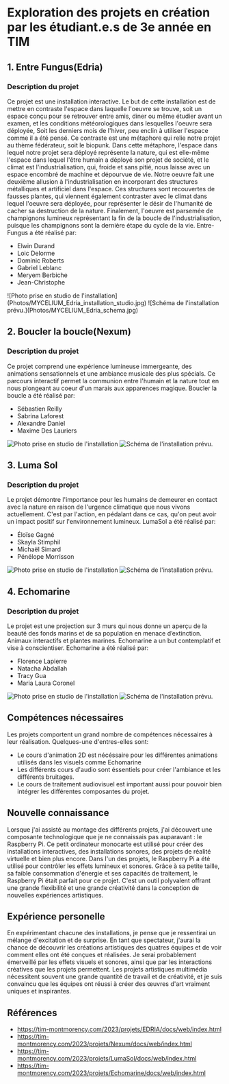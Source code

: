 # Exploration des projets en création par les étudiant.e.s de 3e année en TIM

## 1. Entre Fungus(Edria)
### Description du projet
Ce projet est une installation interactive. Le but de cette installation est de mettre en contraste l'espace dans laquelle l'oeuvre se trouve, soit un espace conçu pour se retrouver entre amis, diner ou même étudier avant un examen, et les conditions météorologiques dans lesquelles l'oeuvre sera déployée, Soit les derniers mois de l'hiver, peu enclin à utiliser l'espace comme il a été pensé. Ce contraste est une métaphore qui relie notre projet au thème fédérateur, soit le biopunk. Dans cette métaphore, l'espace dans lequel notre projet sera déployé représente la nature, qui est elle-même l'espace dans lequel l'être humain a déployé son projet de société, et le climat est l'industrialisation, qui, froide et sans pitié, nous laisse avec un espace encombré de machine et dépourvue de vie. Notre oeuvre fait une deuxième allusion à l'industrialisation en incorporant des structures métalliques et artificiel dans l'espace. Ces structures sont recouvertes de fausses plantes, qui viennent également contraster avec le climat dans lequel l'oeuvre sera déployée, pour représenter le désir de l'humanité de cacher sa destruction de la nature. Finalement, l'oeuvre est parsemée de champignons lumineux représentant la fin de la boucle de l'industrialisation, puisque les champignons sont la dernière étape du cycle de la vie. Entre-Fungus a été réalisé par:
- Elwin Durand
- Loic Delorme
- Dominic Roberts
- Gabriel Leblanc
- Meryem Berbiche
- Jean-Christophe

<img src:="Photos/MYCELIUM_Edria_installation_studio.jpg" width="500">
![Photo prise en studio de l'installation](Photos/MYCELIUM_Edria_installation_studio.jpg)
![Schéma de l'installation prévu.](Photos/MYCELIUM_Edria_schema.jpg)

## 2. Boucler la boucle(Nexum)
### Description du projet
Ce projet comprend une expérience lumineuse immergeante, des animations sensationnels et une ambiance musicale des plus spécials. Ce parcours interactif permet la communion entre l'humain et la nature tout en nous plongeant au coeur d'un marais aux apparences magique. Boucler la boucle a été réalisé par:
- Sébastien Reilly
- Sabrina Laforest
- Alexandre Daniel
- Maxime Des Lauriers

![Photo prise en studio de l'installation](Photos/MYCELIUM_Nexum_installation_studio.jpg)
![Schéma de l'installation prévu.](Photos/MYCELIUM_Nexum_schema.jpg)

## 3. Luma Sol
### Description du projet
Le projet démontre l'importance pour les humains de demeurer en contact avec la nature en raison de l'urgence climatique que nous vivons actuellement. C'est par l'action, en pédalant dans ce cas, qu'on peut avoir un impact positif sur l'environnement lumineux. LumaSol a été réalisé par:
- Éloïse Gagné
- Skayla Stimphil
- Michaël Simard
- Pénélope Morrisson

![Photo prise en studio de l'installation](Photos/MYCELIUM_Luma_sol_installation_studio.jpg)
![Schéma de l'installation prévu.](Photos/MYCELIUM_luma_sol_schema.jpg)

## 4. Echomarine
### Description du projet
Le projet est une projection sur 3 murs qui nous donne un aperçu de la beauté des fonds marins et de sa population en menace d’extinction. Animaux interactifs et plantes marines. Echomarine a un but contemplatif et vise à conscientiser. Echomarine a été réalisé par:
- Florence Lapierre
- Natacha Abdallah
- Tracy Gua
- Maria Laura Coronel

![Photo prise en studio de l'installation](Photos/MYCELIUM_Echomarine_installation_studio.jpg)
![Schéma de l'installation prévu.](Photos/MYCELIUM_Echomarine_schema.jpg)

## Compétences nécessaires
Les projets comportent un grand nombre de compétences nécessaires à leur réalisation. Quelques-une d'entres-elles sont:
- Le cours d'animation 2D est nécéssaire pour les différentes animations utilisés dans les visuels comme Echomarine
- Les différents cours d'audio sont éssentiels pour créer l'ambiance et les différents bruitages.
- Le cours de traitement audiovisuel est important aussi pour pouvoir bien intégrer les différentes composantes du projet. 
## Nouvelle connaissance
Lorsque j'ai assisté au montage des différents projets, j'ai découvert une composante technologique que je ne connaissais pas auparavant : le Raspberry Pi. Ce petit ordinateur monocarte est utilisé pour créer des installations interactives, des installations sonores, des projets de réalité virtuelle et bien plus encore. Dans l'un des projets, le Raspberry Pi a été utilisé pour contrôler les effets lumineux et sonores. Grâce à sa petite taille, sa faible consommation d'énergie et ses capacités de traitement, le Raspberry Pi était parfait pour ce projet. C'est un outil polyvalent offrant une grande flexibilité et une grande créativité dans la conception de nouvelles expériences artistiques.
## Expérience personelle
En expérimentant chacune des installations, je pense que je ressentirai un mélange d'excitation et de surprise. En tant que spectateur, j'aurai la chance de découvrir les créations artistiques des quatres équipes et de voir comment elles ont été conçues et réalisées. Je serai probablement émerveillé par les effets visuels et sonores, ainsi que par les interactions créatives que les projets permettent.  Les projets artistiques multimédia nécessitent souvent une grande quantité de travail et de créativité, et je suis convaincu que les équipes ont réussi à créer des œuvres d'art vraiment uniques et inspirantes.

## Références
- https://tim-montmorency.com/2023/projets/EDRIA/docs/web/index.html
- https://tim-montmorency.com/2023/projets/Nexum/docs/web/index.html
- https://tim-montmorency.com/2023/projets/LumaSol/docs/web/index.html
- https://tim-montmorency.com/2023/projets/Echomarine/docs/web/index.html

